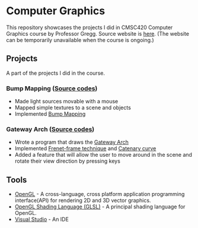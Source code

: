 # Computer Graphics

This repository showcases the projects I did in CMSC420 Computer Graphics course by Professor Gregg.
Source website is [here](http://www2.lawrence.edu/fast/GREGGJ/cmsc420.html). (The website can be temporarily unavailable when the course is ongoing.)

## Projects

A part of the projects I did in the course.

### Bump Mapping ([Source codes](https://github.com/hikarimn/ComputerGraphics/tree/master/BumpMapping))
* Made light sources movable with a mouse
* Mapped simple textures to a scene and objects
* Implemented [Bump Mapping](https://en.wikipedia.org/wiki/Bump_mapping) 


### Gateway Arch ([Source codes](https://github.com/hikarimn/ComputerGraphics/tree/master/Arch/LightingVS))
* Wrote a program that draws the [Gateway Arch](https://en.wikipedia.org/wiki/Gateway_Arch)
* Implemented [Frenet-frame technique](https://en.wikipedia.org/wiki/Frenet–Serret_formulas) and [Catenary curve](http://mathworld.wolfram.com/Catenary.html)
* Added a feature that will allow the user to move around in the scene and rotate their view direction by pressing keys


## Tools

* [OpenGL](https://www.opengl.org) - A cross-language, cross platform application programming interface(API) for rendering 2D and 3D vector graphics.
* [OpenGL Shading Language (GLSL)](https://www.opengl.org/sdk/docs/tutorials/ClockworkCoders/glsl_overview.php) - A principal shading language for OpenGL.
* [Visual Studio](https://visualstudio.microsoft.com) - An IDE

